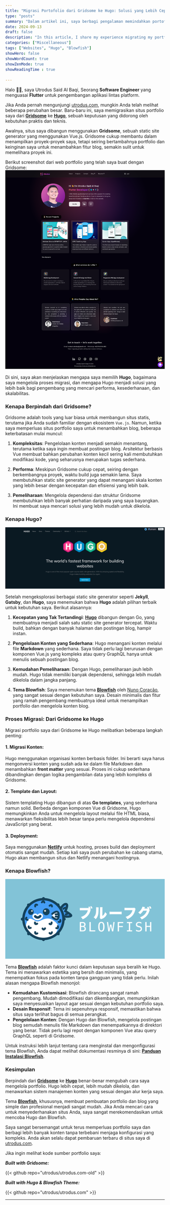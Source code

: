 ```yaml
---
title: "Migrasi Portofolio dari Gridsome ke Hugo: Solusi yang Lebih Cepat dan Sederhana"
type: "posts"
summary: "Dalam artikel ini, saya berbagi pengalaman memindahkan portofolio dari Gridsome ke Hugo."
date: 2024-09-13
draft: false
description: "In this article, I share my experience migrating my portfolio from Gridsome to Hugo. I'll explain why Hugo is faster, easier to use, and how the migration process went more smoothly."
categories: ["Miscellaneous"]
tags: ["Websites", "Hugo", "Blowfish"]
showHero: false
showWordCount: true
showZenMode: true
showReadingTime : true

---
```


Halo 👋🏻, saya Utrodus Said Al Baqi, Seorang **Software Engineer** yang menguasai **Flutter** untuk pengembangan aplikasi lintas platform. 

Jika Anda pernah mengunjungi [utrodus.com](https://utrodus.com), mungkin Anda telah melihat beberapa perubahan besar. Baru-baru ini, saya memigrasikan situs portfolio saya dari **[Gridsome](https://gridsome.org/)** ke **[Hugo](https://gohugo.io/)**, sebuah keputusan yang didorong oleh kebutuhan praktis dan teknis.

Awalnya, situs saya dibangun menggunakan **Gridsome**, sebuah static site generator yang menggunakan Vue.js. Gridsome cukup membantu dalam menampilkan proyek-proyek saya, tetapi seiring bertambahnya portfolio dan keinginan saya untuk menambahkan fitur blog, semakin sulit untuk memelihara proyek ini. 

Berikut screenshot dari web portfolio yang telah saya buat dengan Gridsome:
![old-utrodus.com](img/old-utrodus.com.png)

Di sini, saya akan menjelaskan mengapa saya memilih **Hugo**, bagaimana saya mengelola proses migrasi, dan mengapa Hugo menjadi solusi yang lebih baik bagi pengembang yang mencari performa, kesederhanaan, dan skalabilitas.

### Kenapa Berpindah dari Gridsome?

Gridsome adalah tools yang luar biasa untuk membangun situs statis, terutama jika Anda sudah familiar dengan ekosistem `Vue.js`. Namun, ketika saya memperluas situs portfolio saya untuk menambahkan blog, beberapa keterbatasan mulai muncul:

1. **Kompleksitas**: Pengelolaan konten menjadi semakin menantang, terutama ketika saya ingin membuat postingan blog. Arsitektur berbasis Vue membuat bahkan perubahan konten kecil sering kali membutuhkan modifikasi kode, yang seharusnya merupakan tugas sederhana.

2. **Performa**: Meskipun Gridsome cukup cepat, seiring dengan berkembangnya proyek, waktu build juga semakin lama. Saya membutuhkan static site generator yang dapat menangani skala konten yang lebih besar dengan kecepatan dan efisiensi yang lebih baik.

3. **Pemeliharaan**: Mengelola dependensi dan struktur Gridsome membutuhkan lebih banyak perhatian daripada yang saya bayangkan. Ini membuat saya mencari solusi yang lebih mudah untuk dikelola.

### Kenapa Hugo?
![hugo-pict](img/hugo.png)

Setelah mengeksplorasi berbagai static site generator seperti **Jekyll**, **Gatsby**, dan **Hugo**, saya menemukan bahwa **Hugo** adalah pilihan terbaik untuk kebutuhan saya. Berikut alasannya:

1. **Kecepatan yang Tak Tertandingi**: **[Hugo](https://gohugo.io/)** dibangun dengan Go, yang membuatnya menjadi salah satu static site generator tercepat. Waktu build, bahkan dengan banyak halaman dan postingan blog, hampir instan.

2. **Pengelolaan Konten yang Sederhana**: Hugo menangani konten melalui file **Markdown** yang sederhana. Saya tidak perlu lagi berurusan dengan komponen Vue.js yang kompleks atau query GraphQL hanya untuk menulis sebuah postingan blog.

3. **Kemudahan Pemeliharaan**: Dengan Hugo, pemeliharaan jauh lebih mudah. Hugo tidak memiliki banyak dependensi, sehingga lebih mudah dikelola dalam jangka panjang.

4. **Tema Blowfish**: Saya menemukan tema **[Blowfish](https://blowfish.page/)** oleh [Nuno Coração](https://n9o.xyz/), yang sangat sesuai dengan kebutuhan saya. Desain minimalis dan fitur yang ramah pengembang membuatnya ideal untuk menampilkan portfolio dan mengelola konten blog.

### Proses Migrasi: Dari Gridsome ke Hugo

Migrasi portfolio saya dari Gridsome ke Hugo melibatkan beberapa langkah penting:

#### 1. **Migrasi Konten**:
   Hugo menggunakan organisasi konten berbasis folder. Ini berarti saya harus mengonversi konten yang sudah ada ke dalam file Markdown dan menambahkan **front matter** yang sesuai. Proses ini cukup sederhana dibandingkan dengan logika pengambilan data yang lebih kompleks di Gridsome.

#### 2. **Template dan Layout**:
   Sistem templating Hugo dibangun di atas **Go templates**, yang sederhana namun solid. Berbeda dengan komponen Vue di Gridsome, Hugo memungkinkan Anda untuk mengelola layout melalui file HTML biasa, menawarkan fleksibilitas lebih besar tanpa perlu mengelola dependensi JavaScript yang berat.

#### 3. **Deployment**:
   Saya menggunakan [**Netlify**](https://www.netlify.com/) untuk hosting, proses build dan deployment otomatis sangat mudah. Setiap kali saya push perubahan ke cabang utama, Hugo akan membangun situs dan Netlify menangani hostingnya.



### Kenapa Blowfish?
![blowfish-pict](img/Blowfish.png)

Tema **[Blowfish](https://blowfish.page/)** adalah faktor kunci dalam keputusan saya beralih ke Hugo. Tema ini menawarkan estetika yang bersih dan minimalis, yang menempatkan fokus pada konten tanpa gangguan yang tidak perlu. Inilah alasan mengapa Blowfish menonjol:

- **Kemudahan Kustomisasi**: Blowfish dirancang sangat ramah pengembang. Mudah dimodifikasi dan dikembangkan, memungkinkan saya menyesuaikan layout agar sesuai dengan kebutuhan portfolio saya.
- **Desain Responsif**: Tema ini sepenuhnya responsif, memastikan bahwa situs saya terlihat bagus di semua perangkat.
- **Pengelolaan Konten**: Dengan Hugo dan Blowfish, mengelola postingan blog semudah menulis file Markdown dan menempatkannya di direktori yang benar. Tidak perlu lagi repot dengan komponen Vue atau query GraphQL seperti di Gridsome.

Untuk instruksi lebih lanjut tentang cara menginstal dan mengonfigurasi tema Blowfish, Anda dapat melihat dokumentasi resminya di sini:  **[Panduan Instalasi Blowfish](https://blowfish.page/docs/installation/)**.

### Kesimpulan

Berpindah dari **[Gridsome](https://gridsome.org/)** ke **[Hugo](https://gohugo.io/)** benar-benar mengubah cara saya mengelola portfolio. Hugo lebih cepat, lebih mudah dikelola, dan menawarkan sistem manajemen konten yang sesuai dengan alur kerja saya.

Tema **[Blowfish](https://blowfish.page/)**, khususnya, membuat pembuatan portfolio dan blog yang simple dan profesional menjadi sangat mudah. Jika Anda mencari cara untuk menyederhanakan situs Anda, saya sangat merekomendasikan untuk mencoba Hugo dan Blowfish.

Saya sangat bersemangat untuk terus memperluas portfolio saya dan berbagi lebih banyak konten tanpa terbebani menjaga konfigurasi yang kompleks. Anda akan selalu dapat pembaruan terbaru di situs saya di [utrodus.com](https://utrodus.com).

Jika ingin melihat kode sumber portfolio saya:

***Built with Gridsome:***

{{< github repo="utrodus/utrodus.com-old" >}}

***Built with Hugo & Blowfish Theme:***

{{< github repo="utrodus/utrodus.com" >}}

---
